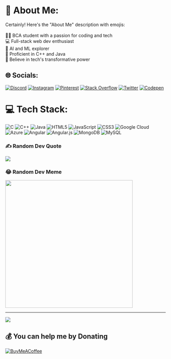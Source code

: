 # 💫 About Me:
Certainly! Here's the "About Me" description with emojis:<br><br>👨‍💻 BCA student with a passion for coding and tech<br>💻 Full-stack web dev enthusiast<br>🤖 AI and ML explorer<br>🚀 Proficient in C++ and Java<br>🌟 Believe in tech's transformative power


## 🌐 Socials:
[![Discord](https://img.shields.io/badge/Discord-%237289DA.svg?logo=discord&logoColor=white)](https://discord.gg/r4hul07) [![Instagram](https://img.shields.io/badge/Instagram-%23E4405F.svg?logo=Instagram&logoColor=white)](https://instagram.com/r4hul.exe) [![Pinterest](https://img.shields.io/badge/Pinterest-%23E60023.svg?logo=Pinterest&logoColor=white)](https://pinterest.com/rahulgorai7739) [![Stack Overflow](https://img.shields.io/badge/-Stackoverflow-FE7A16?logo=stack-overflow&logoColor=white)](https://stackoverflow.com/users/22759786) [![Twitter](https://img.shields.io/badge/Twitter-%231DA1F2.svg?logo=Twitter&logoColor=white)](https://twitter.com/r4hul73) [![Codepen](https://img.shields.io/badge/Codepen-000000?style=for-the-badge&logo=codepen&logoColor=white)](https://codepen.io/r4hul07) 

# 💻 Tech Stack:
![C](https://img.shields.io/badge/c-%2300599C.svg?style=for-the-badge&logo=c&logoColor=white) ![C++](https://img.shields.io/badge/c++-%2300599C.svg?style=for-the-badge&logo=c%2B%2B&logoColor=white) ![Java](https://img.shields.io/badge/java-%23ED8B00.svg?style=for-the-badge&logo=openjdk&logoColor=white) ![HTML5](https://img.shields.io/badge/html5-%23E34F26.svg?style=for-the-badge&logo=html5&logoColor=white) ![JavaScript](https://img.shields.io/badge/javascript-%23323330.svg?style=for-the-badge&logo=javascript&logoColor=%23F7DF1E) ![CSS3](https://img.shields.io/badge/css3-%231572B6.svg?style=for-the-badge&logo=css3&logoColor=white) ![Google Cloud](https://img.shields.io/badge/GoogleCloud-%234285F4.svg?style=for-the-badge&logo=google-cloud&logoColor=white) ![Azure](https://img.shields.io/badge/azure-%230072C6.svg?style=for-the-badge&logo=microsoftazure&logoColor=white) ![Angular](https://img.shields.io/badge/angular-%23DD0031.svg?style=for-the-badge&logo=angular&logoColor=white) ![Angular.js](https://img.shields.io/badge/angular.js-%23E23237.svg?style=for-the-badge&logo=angularjs&logoColor=white) ![MongoDB](https://img.shields.io/badge/MongoDB-%234ea94b.svg?style=for-the-badge&logo=mongodb&logoColor=white) ![MySQL](https://img.shields.io/badge/mysql-%2300000f.svg?style=for-the-badge&logo=mysql&logoColor=white)

### ✍️ Random Dev Quote
![](https://quotes-github-readme.vercel.app/api?type=horizontal&theme=radical)

### 😂 Random Dev Meme
<img src='https://randommeme-five.vercel.app/' style="height: 400px;"/>

---
[![](https://visitcount.itsvg.in/api?id=r4hul07&icon=0&color=0)](https://visitcount.itsvg.in)

  ## 💰 You can help me by Donating
  [![BuyMeACoffee](https://img.shields.io/badge/Buy%20Me%20a%20Coffee-ffdd00?style=for-the-badge&logo=buy-me-a-coffee&logoColor=black)](https://buymeacoffee.com/rahulgoraiu) 

  
<!-- Proudly created with GPRM ( https://gprm.itsvg.in ) -->
